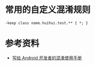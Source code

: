 # 常用的自定义混淆规则

`-keep class name.huihui.test.** { *; }`

# 参考资料

- [写给 Android 开发者的混淆使用手册](https://www.diycode.cc/topics/380)